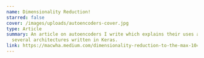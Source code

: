 ```yaml
---
name: Dimensionality Reduction!
starred: false
cover: /images/uploads/autoencoders-cover.jpg
type: Article
summary: An article on autoencoders I write which explains their uses and
  several architectures written in Keras.
link: https://macwha.medium.com/dimensionality-reduction-to-the-max-104ba79d26fc
---
```

